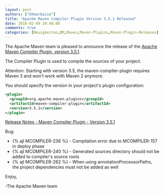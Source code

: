 ```yaml
---
layout: post
authors: ["khmarbaise"]
title: "Apache Maven Compiler Plugin Version 3.5.1 Released"
date: 2016-02-09 20:48:00
comments: true
categories: [Neuigkeiten,BM,Maven,Maven-Plugins,Maven-Plugin-Releases]
---
```

The Apache Maven team is pleased to announce the release of the 
[Apache Maven Compiler Plugin, version 3.5.1](http://maven.apache.org/plugins/maven-compiler-plugin/).

The Compiler Plugin is used to compile the sources of your project. 

Attention: Starting with version 3.5, the maven-compiler-plugin requires
Maven 3 and won't work with Maven 2 anymore.


You should specify the version in your project's plugin configuration:

``` xml
<plugin>
  <groupId>org.apache.maven.plugins</groupId>
  <artifactId>maven-compiler-plugin</artifactId>
  <version>3.5.1</version>
</plugin>
```

<!-- more -->

[Release Notes - Maven Compiler Plugin - Version 3.5.1](https://issues.apache.org/jira/secure/ReleaseNote.jspa?projectId=12317225&amp;version=12334747)

Bug:

 * {% ajl MCOMPILER-236 %} -  Compilation error due to MCOMPILER-157 in deploy phase
 * {% ajl MCOMPILER-240 %} -  Generated sources directory should not be added to compiler's source roots
 * {% ajl MCOMPILER-262 %} -  When using annotationProcessorPaths, the project dependencies must not be added as well

Enjoy,

-The Apache Maven team


